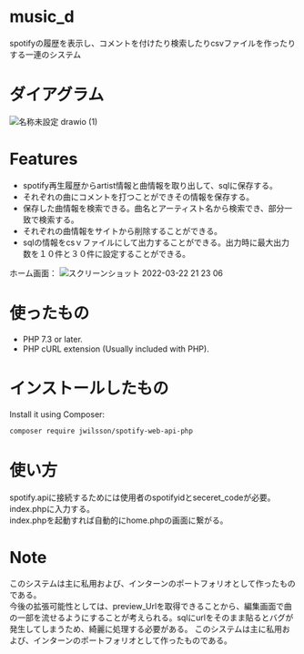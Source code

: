 # music_d

spotifyの履歴を表示し、コメントを付けたり検索したりcsvファイルを作ったりする一連のシステム

# ダイアグラム

![名称未設定 drawio (1)](https://user-images.githubusercontent.com/95104894/159476987-4291191b-dfab-4334-a9cc-19592c034ca3.png)
# Features
* spotify再生履歴からartist情報と曲情報を取り出して、sqlに保存する。  
* それぞれの曲にコメントを打つことができその情報を保存する。  
* 保存した曲情報を検索できる。曲名とアーティスト名から検索でき、部分一致で検索する。  
* それぞれの曲情報をサイトから削除することができる。  
* sqlの情報をcsｖファイルにして出力することができる。出力時に最大出力数を１０件と３０件に設定することができる。  
  
ホーム画面：
![スクリーンショット 2022-03-22 21 23 06](https://user-images.githubusercontent.com/95104894/159481233-465ee74b-9889-42d4-b3f7-c4935d22f16d.png)




# 使ったもの


* PHP 7.3 or later.
* PHP cURL extension (Usually included with PHP).


# インストールしたもの

Install it using Composer:

```bash
composer require jwilsson/spotify-web-api-php
```

# 使い方
spotify.apiに接続するためには使用者のspotifyidとseceret_codeが必要。
index.phpに入力する。  
index.phpを起動すれば自動的にhome.phpの画面に繋がる。

# Note
このシステムは主に私用および、インターンのポートフォリオとして作ったものである。  
今後の拡張可能性としては、preview_Urlを取得できることから、編集画面で曲の一部を流せるようにすることが考えられる。sqlにurlをそのまま貼るとバグが発生してしまうため、綺麗に処理する必要がある。
このシステムは主に私用および、インターンのポートフォリオとして作ったものである。  



